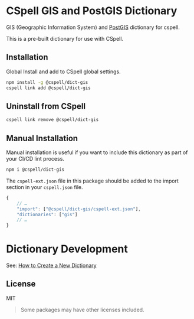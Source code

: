 # CSpell GIS and PostGIS Dictionary

GIS (Geographic Information System) and [PostGIS](https://postgis.net/) dictionary for cspell.

This is a pre-built dictionary for use with CSpell.

## Installation

Global Install and add to CSpell global settings.

```sh
npm install -g @cspell/dict-gis
cspell link add @cspell/dict-gis
```

## Uninstall from CSpell

```sh
cspell link remove @cspell/dict-gis
```

## Manual Installation

Manual installation is useful if you want to include this dictionary as part of your CI/CD lint process.

```sh
npm i @cspell/dict-gis
```

The `cspell-ext.json` file in this package should be added to the import section in your `cspell.json` file.

```javascript
{
    // …
    "import": ["@cspell/dict-gis/cspell-ext.json"],
    "dictionaries": ["gis"]
    // …
}
```

# Dictionary Development

See: [How to Create a New Dictionary](https://github.com/streetsidesoftware/cspell-dicts#how-to-create-a-new-dictionary)

## License

MIT

> Some packages may have other licenses included.

<!--- @@inject: ../../static/footer.md --->
